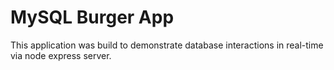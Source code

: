 # MySQL Burger App

This application was build to demonstrate database interactions in real-time via node express server. 